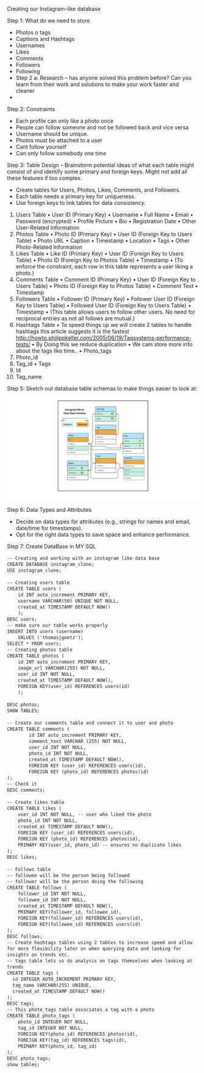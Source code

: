 Creating our Instagram-like database

Step 1: What do we need to store
-	Photos 
o	tags
-	Captions and Hashtags
-	Usernames
-	Likes
-	Comments
-	Followers
-	Following
-	Step 2 a: Research – has anyone solved this problem before? Can you learn from their work and solutions to make your work faster and cleaner
-	
Step 2: Constraints
-	Each profile can only like a photo once
-	People can follow someone and not be followed back and vice versa
-	Username should be unique. 
-	Photos must be attached to a user
-	Cant follow yourself
-	Can only follow somebody one time 

Step 3: Table Design – Brainstorm potential ideas of what each table might consist of and identify some primary and foreign keys. Might not add all these features if too complex. 
-	Create tables for Users, Photos, Likes, Comments, and Followers.
-	Each table needs a primary key for uniqueness.
-	Use foreign keys to link tables for data consistency.

1.	Users Table
•	User ID (Primary Key)
•	Username
•	Full Name
•	Email
•	Password (encrypted)
•	Profile Picture
•	Bio
•	Registration Date
•	Other User-Related Information
2.	Photos Table
•	Photo ID (Primary Key)
•	User ID (Foreign Key to Users Table)
•	Photo URL
•	Caption
•	Timestamp
•	Location
•	Tags
•	Other Photo-Related Information
3.	Likes Table
•	Like ID (Primary Key)
•	User ID (Foreign Key to Users Table)
•	Photo ID (Foreign Key to Photos Table)
•	Timestamp
•	(To enforce the constraint, each row in this table represents a user liking a photo.)
4.	Comments Table
•	Comment ID (Primary Key)
•	User ID (Foreign Key to Users Table)
•	Photo ID (Foreign Key to Photos Table)
•	Comment Text
•	Timestamp
5.	Followers Table
•	Follower ID (Primary Key)
•	Follower User ID (Foreign Key to Users Table)
•	Followed User ID (Foreign Key to Users Table)
•	Timestamp
•	(This table allows users to follow other users. No need for reciprocal entries as not all follows are mutual.)
6.	Hashtags Table
•	To speed things up we will create 2 tables to handle hashtags this article suggests it is the fastest 
http://howto.philippkeller.com/2005/06/19/Tagsystems-performance-tests/
•	By Doing this we reduce duplication 
•	We cam store more info about the tags like time.. 
•	Photo_tags
1.	Photo_id
2.	Tag_id
•	Tags
1.	Id
2.	Tag_name

Step 5: Sketch out database table schemas to make things easier to look at:
![Database Schema](https://github.com/thoetz/Exploring_SQL/blob/20556876390b3651aed91f190d63bdf9797a7b87/IG_database_schema.png)


Step 6: Data Types and Attributes
-	Decide on data types for attributes (e.g., strings for names and email, date/time for timestamps).
-	Opt for the right data types to save space and enhance performance.

Step 7: Create DataBase in MY SQL
```
-- Creating and working with an instagram like data base
CREATE DATABASE instagram_clone;
USE instagram_clone;

-- Creating users table
CREATE TABLE users (
	id INT auto_increment PRIMARY KEY,
    username VARCHAR(50) UNIQUE NOT NULL,
    created_at TIMESTAMP DEFAULT NOW()
    );
DESC users;
-- make sure our table works properly
INSERT INTO users (username)
	VALUES ('thomasjgoetz');
SELECT * FROM users;
-- Creating photos table
CREATE TABLE photos (
	id INT auto_increment PRIMARY KEY,
    image_url VARCHAR(255) NOT NULL,
    user_id INT NOT NULL,
    created_at TIMESTAMP DEFAULT NOW(),
    FOREIGN KEY(user_id) REFERENCES users(id)
    );

DESC photos;
SHOW TABLES;

-- Create our comments table and connect it to user and photo
CREATE TABLE comments (
		id INT auto_increment PRIMARY KEY,
        comment_text VARCHAR (255) NOT NULL,
        user_id INT NOT NULL,
        photo_id INT NOT NULL, 
        created_at TIMESTAMP DEFAULT NOW(),
        FOREIGN KEY (user_id) REFERENCES users(id),
        FOREIGN KEY (photo_id) REFERENCES photos(id)
);
-- Check it 
DESC comments;

-- Create likes table
CREATE TABLE likes (
    user_id INT NOT NULL, -- user who liked the photo
    photo_id INT NOT NULL,
    created_at TIMESTAMP DEFAULT NOW(),
    FOREIGN KEY (user_id) REFERENCES users(id),
	FOREIGN KEY (photo_id) REFERENCES photos(id),
    PRIMARY KEY(user_id, photo_id) -- ensures no duplicate likes
);
DESC likes;

-- Follows table
-- followee will be the person being followed 
-- follower will be the person doing the following
CREATE TABLE follows (
	follower_id INT NOT NULL,
    followee_id INT NOT NULL,
    created_at TIMESTAMP DEFAULT NOW(),
    PRIMARY KEY(follower_id, followee_id),
    FOREIGN KEY(follower_id) REFERENCES users(id),
    FOREIGN KEY(followee_id) REFERENCES users(id)
);
DESC follows;
-- Create hashtags tables using 2 tables to increase speed and allow for more flexibility later on when querying data and looking for insights on trends etc.
-- tags table lets us do analysis on tags themselves when looking at trends
CREATE TABLE tags (
  id INTEGER AUTO_INCREMENT PRIMARY KEY,
  tag_name VARCHAR(255) UNIQUE,
  created_at TIMESTAMP DEFAULT NOW()
);
DESC tags;
-- This photo_tags table associates a tag with a photo
CREATE TABLE photo_tags (
    photo_id INTEGER NOT NULL,
    tag_id INTEGER NOT NULL,
    FOREIGN KEY(photo_id) REFERENCES photos(id),
    FOREIGN KEY(tag_id) REFERENCES tags(id),
    PRIMARY KEY(photo_id, tag_id)
);
DESC photo_tags;
show tables;
```

